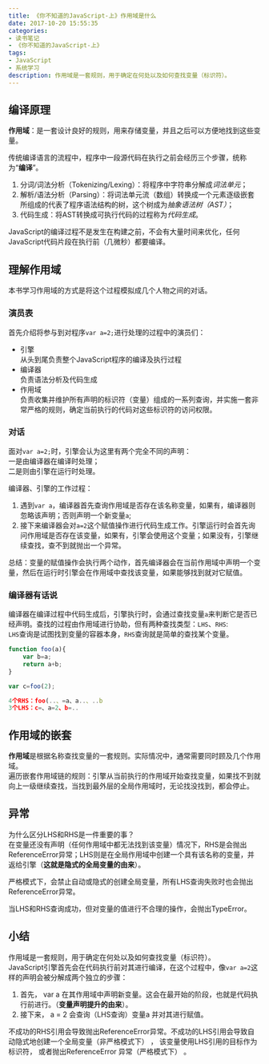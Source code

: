 ```yaml
---
title: 《你不知道的JavaScript-上》作用域是什么
date: 2017-10-20 15:55:35
categories:
- 读书笔记
- 《你不知道的JavaScript-上》
tags:
- JavaScript
- 系统学习
description: 作用域是一套规则，用于确定在何处以及如何查找变量（标识符）。
---
```

## 编译原理
**作用域**：是一套设计良好的规则，用来存储变量，并且之后可以方便地找到这些变量。

传统编译语言的流程中，程序中一段源代码在执行之前会经历三个步骤，统称为“**编译**”。  
1. 分词/词法分析（Tokenizing/Lexing）：将程序中字符串分解成*词法单元*；      
2. 解析/语法分析（Parsing）：将词法单元流（数组）转换成一个元素逐级嵌套所组成的代表了程序语法结构的树，这个树成为*抽象语法树（AST）*；     
3. 代码生成：将AST转换成可执行代码的过程称为*代码生成*。    

JavaScript的编译过程不是发生在构建之前，不会有大量时间来优化，任何JavaScript代码片段在执行前（几微秒）都要编译。


## 理解作用域
本书学习作用域的方式是将这个过程模拟成几个人物之间的对话。

### 演员表
首先介绍将参与到对程序`var a=2;`进行处理的过程中的演员们：
- 引擎      
从头到尾负责整个JavaScript程序的编译及执行过程
- 编译器    
负责语法分析及代码生成
- 作用域    
负责收集并维护所有声明的标识符（变量）组成的一系列查询，并实施一套非常严格的规则，确定当前执行的代码对这些标识符的访问权限。


### 对话
面对`var a=2;`时，引擎会认为这里有两个完全不同的声明：      
一是由编译器在编译时处理；      
二是则由引擎在运行时处理。      

编译器、引擎的工作过程：  
1. 遇到`var a`，编译器首先查询作用域是否存在该名称变量，如果有，编译器则忽略该声明；否则声明一个新变量`a`;  
2. 接下来编译器会对`a=2`这个赋值操作进行代码生成工作。引擎运行时会首先询问作用域是否存在该变量，如果有，引擎会使用这个变量；如果没有，引擎继续查找，查不到就抛出一个异常。    

总结：变量的赋值操作会执行两个动作，首先编译器会在当前作用域中声明一个变量，然后在运行时引擎会在作用域中查找该变量，如果能够找到就对它赋值。

### 编译器有话说
编译器在编译过程中代码生成后，引擎执行时，会通过查找变量`a`来判断它是否已经声明。查找的过程由作用域进行协助，但有两种查找类型：`LHS`、`RHS`:    
`LHS`查询是试图找到变量的容器本身，`RHS`查询就是简单的查找某个变量。
```javascript
function foo(a){
    var b=a;
    return a+b;
}

var c=foo(2);

4个RHS：foo(..、=a、a..、..b     
3个LHS：c=、a=2、b=..
```

## 作用域的嵌套
**作用域**是根据名称查找变量的一套规则。实际情况中，通常需要同时顾及几个作用域。    
遍历嵌套作用域链的规则：引擎从当前执行的作用域开始查找变量，如果找不到就向上一级继续查找，当找到最外层的全局作用域时，无论找没找到，都会停止。

## 异常
为什么区分LHS和RHS是一件重要的事？      
在变量还没有声明（任何作用域中都无法找到该变量）情况下，RHS是会抛出ReferenceError异常；LHS则是在全局作用域中创建一个具有该名称的变量，并返给引擎（**这就是隐式的全局变量的由来**）。    
    
严格模式下，会禁止自动或隐式的创建全局变量，所有LHS查询失败时也会抛出ReferenceError异常。   
    
当LHS和RHS查询成功，但对变量的值进行不合理的操作，会抛出TypeError。   

## 小结
作用域是一套规则，用于确定在何处以及如何查找变量（标识符）。    
JavaScript引擎首先会在代码执行前对其进行编译，在这个过程中，像`var a=2`这样的声明会被分解成两个独立的步骤：
1. 首先， var a 在其作用域中声明新变量。这会在最开始的阶段，也就是代码执行前进行。（**变量声明提升的由来**）。
2. 接下来， a = 2 会查询（LHS查询）变量a 并对其进行赋值。   
    
不成功的RHS引用会导致抛出ReferenceError异常。不成功的LHS引用会导致自动隐式地创建一个全局变量（非严格模式下） ， 该变量使用LHS引用的目标作为标识符， 或者抛出ReferenceError 异常（严格模式下） 。
